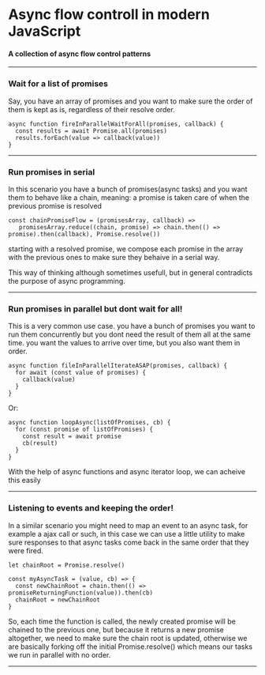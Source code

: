 # Async flow controll in modern JavaScript

#### A collection of async flow control patterns 
---

### Wait for a list of promises
Say, you have an array of promises and you want to make sure the order of them is kept as is, regardless of their resolve order.

```
async function fireInParallelWaitForAll(promises, callback) {
  const results = await Promise.all(promises)
  results.forEach(value => callback(value))
}
```

---

### Run promises in serial
In this scenario you have a bunch of promises(async tasks) and you want them to behave like a chain, meaning: a promise is
taken care of when the previous promise is resolved

```
const chainPromiseFlow = (promisesArray, callback) => 
   promisesArray.reduce((chain, promise) => chain.then(() => promise).then(callback), Promise.resolve())
```

starting with a resolved promise, we compose each promise in the array with the previous ones to make sure they
behaive in a serial way.

This way of thinking although sometimes usefull, but in general contradicts the purpose of async programming.

---

### Run promises in parallel but dont wait for all!
This is a very common use case. you have a bunch of promises you want to run them concurrently but you dont need the result of them
all at the same time. you want the values to arrive over time, but you also want them in order.

```
async function fileInParallelIterateASAP(promises, callback) {
  for await (const value of promises) {
    callback(value)
  }
}
```

Or:


```
async function loopAsync(listOfPromises, cb) {
  for (const promise of listOfPromises) {
    const result = await promise
    cb(result)
  }
}

```

With the help of async functions and async iterator loop, we can acheive this easily

---

### Listening to events and keeping the order!
In a similar scenario you might need to map an event to an async task, for example a ajax call or such, in this case we can use a little 
utility to make sure responses to that async tasks come back in the same order that they were fired.

```
let chainRoot = Promise.resolve()

const myAsyncTask = (value, cb) => {
  const newChainRoot = chain.then(() => promiseReturningFunction(value)).then(cb)
  chainRoot = newChainRoot
}
```

So, each time the function is called, the newly created promise will be chained to the previous one, but because it returns
a new promise altogether, we need to make sure the chain root is updated, otherwise we are basically forking off the initial Promise.resolve()
which means our tasks we run in parallel with no order.

---
